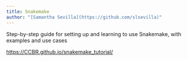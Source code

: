 ```yaml
---
title: Snakemake
author: "[Samantha Sevilla](https://github.com/slsevilla)"
---
```


Step-by-step guide for setting up and learning to use Snakemake, with examples and use cases

<https://CCBR.github.io/snakemake_tutorial/>